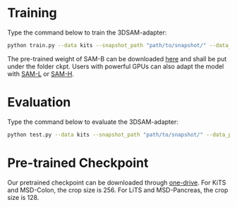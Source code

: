 # Training

Type the command below to train the 3DSAM-adapter:
```sh
python train.py --data kits --snapshot_path "path/to/snapshot/" --data_prefix "path/to/data folder/"  --rand_crop_size 256
```
The pre-trained weight of SAM-B can be downloaded [here](https://dl.fbaipublicfiles.com/segment_anything/sam_vit_b_01ec64.pth) 
and shall be put under the folder ckpt. Users with powerful GPUs can also adapt the model with [SAM-L](https://dl.fbaipublicfiles.com/segment_anything/sam_vit_l_0b3195.pth) or [SAM-H](https://dl.fbaipublicfiles.com/segment_anything/sam_vit_h_4b8939.pth).

# Evaluation

Type the command below to evaluate the 3DSAM-adapter:
```sh
python test.py --data kits --snapshot_path "path/to/snapshot/" --data_prefix "path/to/data folder/"  --rand_crop_size 256 --num_prompts 1
```

# Pre-trained Checkpoint

Our pretrained checkpoint can be downloaded through [one-drive](https://mycuhk-my.sharepoint.com/:f:/g/personal/1155187960_link_cuhk_edu_hk/EgSZwTonMG1Cl_PA7wTP5zgBe-DU4K5rb0woDt3i8U22SA?e=0jmfkq).
For KiTS and MSD-Colon, the crop size is 256. For LiTS and MSD-Pancreas, the crop size is 128.